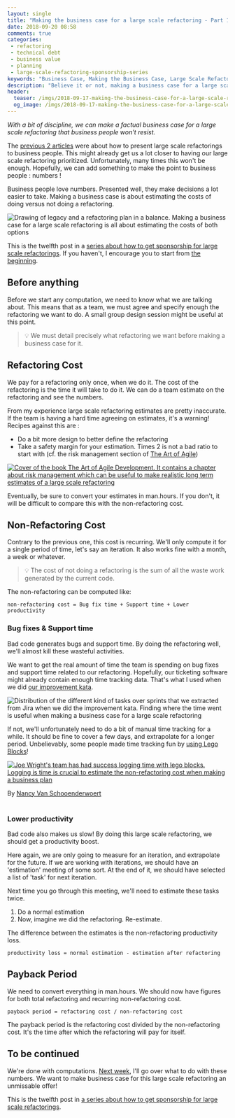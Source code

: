 ```yaml
---
layout: single
title: "Making the business case for a large scale refactoring - Part 1"
date: 2018-09-20 08:58
comments: true
categories: 
 - refactoring
 - technical debt
 - business value
 - planning
 - large-scale-refactoring-sponsorship-series
keywords: "Business Case, Making the Business Case, Large Scale Refactoring, refactoring large software projects, refactoring large software systems, refactoring large code base, refactoring in large software projects"
description: "Believe it or not, making a business case for a large scale refactoring with real money figures is not rocket science. Here are starting techniques to do estimate refactoring and non-refactoring costs. With these and a bit of discipline, almost any software team can do it."
header:
  teaser: /imgs/2018-09-17-making-the-business-case-for-a-large-scale-refactoring-part-1/legacy-vs-refactoring-teaser.jpeg
  og_image: /imgs/2018-09-17-making-the-business-case-for-a-large-scale-refactoring-part-1/legacy-vs-refactoring-og.jpeg
---
```

_With a bit of discipline, we can make a factual business case for a large scale refactoring that business people won't resist._

The [previous 2 articles](/presenting-a-large-scale-refactoring-as-a-business-opportunity/) were about how to present large scale refactorings to business people. This might already get us a lot closer to having our large scale refactoring prioritized. Unfortunately, many times this won't be enough. Hopefully, we can add something to make the point to business people : numbers !

Business people love numbers. Presented well, they make decisions a lot easier to take. Making a business case is about estimating the costs of doing versus not doing a refactoring.

![Drawing of legacy and a refactoring plan in a balance. Making a business case for a large scale refactoring is all about estimating the costs of both options]({{site.url}}{{site.baseurl}}/imgs/2018-09-17-making-the-business-case-for-a-large-scale-refactoring-part-1/legacy-vs-refactoring.jpg)

This is the twelfth post in a [series about how to get sponsorship for large scale refactorings]({{site.baseurl}}/categories/#large-scale-refactoring-sponsorship-series). If you haven't, I encourage you to start from [the beginning](/how-to-convince-your-business-to-sponsor-a-large-scale-refactoring/).

## Before anything

Before we start any computation, we need to know what we are talking about. This means that as a team, we must agree and specify enough the refactoring we want to do. A small group design session might be useful at this point.

> 💡 We must detail precisely what refactoring we want before making a business case for it.

## Refactoring Cost

We pay for a refactoring only once, when we do it. The cost of the refactoring is the time it will take to do it. We can do a team estimate on the refactoring and see the numbers.

From my experience large scale refactoring estimates are pretty inaccurate. If the team is having a hard time agreeing on estimates, it's a warning! Recipes against this are :

*   Do a bit more design to better define the refactoring
*   Take a safety margin for your estimation. Times 2 is not a bad ratio to start with (cf. the risk management section of [The Art of Agile](https://www.amazon.com/Art-Agile-Development-Pragmatic-Software/dp/0596527675/ref=sr_1_1?ie=UTF8&qid=1536837799&sr=8-1&keywords=the+art+of+agile))

[![Cover of the book The Art of Agile Development. It contains a chapter about risk management which can be useful to make realistic long term estimates of a large scale refactoring]({{site.url}}{{site.baseurl}}/imgs/2018-09-17-making-the-business-case-for-a-large-scale-refactoring-part-1/art-of-agile.jpg)](https://www.amazon.com/Art-Agile-Development-Pragmatic-Software/dp/0596527675/ref=sr_1_1?ie=UTF8&qid=1536837799&sr=8-1&keywords=the+art+of+agile)

Eventually, be sure to convert your estimates in man.hours. If you don't, it will be difficult to compare this with the non-refactoring cost.

## Non-Refactoring Cost

Contrary to the previous one, this cost is recurring. We'll only compute it for a single period of time, let's say an iteration. It also works fine with a month, a week or whatever.

> 💡 The cost of not doing a refactoring is the sum of all the waste work generated by the current code.

The non-refactoring can be computed like:

```
non-refactoring cost = Bug fix time + Support time + Lower productivity
```

### Bug fixes & Support time

Bad code generates bugs and support time. By doing the refactoring well, we'll almost kill these wasteful activities.

We want to get the real amount of time the team is spending on bug fixes and support time related to our refactoring. Hopefully, our ticketing software might already contain enough time tracking data. That's what I used when we did [our improvement kata](/how-we-used-the-improvement-kata-to-gain-25-percent-of-productivity-part-3/).

![Distribution of the different kind of tasks over sprints that we extracted from Jira when we did the improvement kata. Finding where the time went is useful when making a business case for a large scale refactoring]({{site.url}}{{site.baseurl}}/imgs/2018-09-17-making-the-business-case-for-a-large-scale-refactoring-part-1/types-of-tasks-small.jpg)

If not, we'll unfortunately need to do a bit of manual time tracking for a while. It should be fine to cover a few days, and extrapolate for a longer period. Unbelievably, some people made time tracking fun by [using Lego Blocks](https://code.joejag.com/2018/lego-workstream-visualisation.html)!

[![Joe Wright's team has had success logging time with lego blocks. Logging is time is crucial to estimate the non-refactoring cost when making a business plan]({{site.url}}{{site.baseurl}}/imgs/2018-09-17-making-the-business-case-for-a-large-scale-refactoring-part-1/lego_1.jpg)](https://code.joejag.com/2018/lego-workstream-visualisation.html)<div class="image-credits">By <a href="https://twitter.com/vanschoo">Nancy Van Schooenderwoert</a></div><br>

### Lower productivity

Bad code also makes us slow! By doing this large scale refactoring, we should get a productivity boost.

Here again, we are only going to measure for an iteration, and extrapolate for the future. If we are working with iterations, we should have an 'estimation' meeting of some sort. At the end of it, we should have selected a list of 'task' for next iteration.

Next time you go through this meeting, we'll need to estimate these tasks twice.

1.  Do a normal estimation
2.  Now, imagine we did the refactoring. Re-estimate.

The difference between the estimates is the non-refactoring productivity loss.

```
productivity loss = normal estimation - estimation after refactoring
```

## Payback Period

We need to convert everything in man.hours. We should now have figures for both total refactoring and recurring non-refactoring cost.

```
payback period = refactoring cost / non-refactoring cost
```

The payback period is the refactoring cost divided by the non-refactoring cost. It's the time after which the refactoring will pay for itself.

## To be continued

We're done with computations. [Next week](http://eepurl.com/dxKE95), I'll go over what to do with these numbers. We want to make business case for this large scale refactoring an unmissable offer!

This is the twelfth post in [a series about how to get sponsorship for large scale refactorings]({{site.baseurl}}/categories/#large-scale-refactoring-sponsorship-series).
